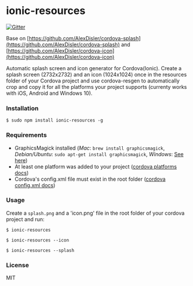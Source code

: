 # ionic-resources

[![Gitter](https://badges.gitter.im/helixhuang/ionic-resources.svg)](https://gitter.im/helixhuang/ionic-resources?utm_source=badge&utm_medium=badge&utm_campaign=pr-badge)

Base on [https://github.com/AlexDisler/cordova-splash](https://github.com/AlexDisler/cordova-splash) and [https://github.com/AlexDisler/cordova-icon](https://github.com/AlexDisler/cordova-icon)

Automatic splash screen and icon generator for Cordova(Ionic). Create a splash screen (2732x2732) and an icon (1024x1024) once in the resources folder of your Cordova project and use cordova-resgen to automatically crop and copy it for all the platforms your project supports (currenty works with iOS, Android and Windows 10).

### Installation

    $ sudo npm install ionic-resources -g

### Requirements

- GraphicsMagick installed (*Mac*: `brew install graphicsmagick`, *Debian/Ubuntu*: `sudo apt-get install graphicsmagick`, *Windows*: [See here](http://www.graphicsmagick.org/INSTALL-windows.html))
- At least one platform was added to your project ([cordova platforms docs](http://cordova.apache.org/docs/en/edge/guide_platforms_index.md.html#Platform%20Guides))
- Cordova's config.xml file must exist in the root folder ([cordova config.xml docs](http://cordova.apache.org/docs/en/edge/config_ref_index.md.html#The%20config.xml%20File))

### Usage

Create a `splash.png` and a 'icon.png' file in the root folder of your cordova project and run:

    $ ionic-resources

    $ ionic-resources --icon

    $ ionic-resources --splash


### License

MIT

